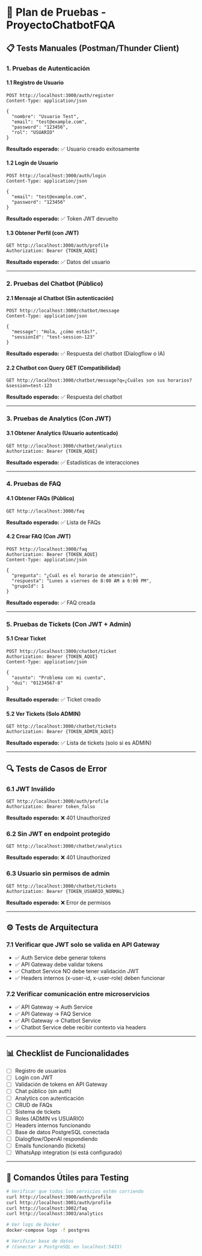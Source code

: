 # 🧪 Plan de Pruebas - ProyectoChatbotFQA

## 📋 **Tests Manuales (Postman/Thunder Client)**

### **1. Pruebas de Autenticación**

#### **1.1 Registro de Usuario**
```http
POST http://localhost:3000/auth/register
Content-Type: application/json

{
  "nombre": "Usuario Test",
  "email": "test@example.com", 
  "password": "123456",
  "rol": "USUARIO"
}
```

**Resultado esperado:** ✅ Usuario creado exitosamente

#### **1.2 Login de Usuario**
```http
POST http://localhost:3000/auth/login
Content-Type: application/json

{
  "email": "test@example.com",
  "password": "123456"
}
```

**Resultado esperado:** ✅ Token JWT devuelto

#### **1.3 Obtener Perfil (con JWT)**
```http
GET http://localhost:3000/auth/profile
Authorization: Bearer {TOKEN_AQUI}
```

**Resultado esperado:** ✅ Datos del usuario

---

### **2. Pruebas del Chatbot (Público)**

#### **2.1 Mensaje al Chatbot (Sin autenticación)**
```http
POST http://localhost:3000/chatbot/message
Content-Type: application/json

{
  "message": "Hola, ¿cómo estás?",
  "sessionId": "test-session-123"
}
```

**Resultado esperado:** ✅ Respuesta del chatbot (Dialogflow o IA)

#### **2.2 Chatbot con Query GET (Compatibilidad)**
```http
GET http://localhost:3000/chatbot/message?q=¿Cuáles son sus horarios?&session=test-123
```

**Resultado esperado:** ✅ Respuesta del chatbot

---

### **3. Pruebas de Analytics (Con JWT)**

#### **3.1 Obtener Analytics (Usuario autenticado)**
```http
GET http://localhost:3000/chatbot/analytics
Authorization: Bearer {TOKEN_AQUI}
```

**Resultado esperado:** ✅ Estadísticas de interacciones

---

### **4. Pruebas de FAQ**

#### **4.1 Obtener FAQs (Público)**
```http
GET http://localhost:3000/faq
```

**Resultado esperado:** ✅ Lista de FAQs

#### **4.2 Crear FAQ (Con JWT)**
```http
POST http://localhost:3000/faq
Authorization: Bearer {TOKEN_AQUI}
Content-Type: application/json

{
  "pregunta": "¿Cuál es el horario de atención?",
  "respuesta": "Lunes a viernes de 8:00 AM a 6:00 PM",
  "grupoId": 1
}
```

**Resultado esperado:** ✅ FAQ creada

---

### **5. Pruebas de Tickets (Con JWT + Admin)**

#### **5.1 Crear Ticket**
```http
POST http://localhost:3000/chatbot/ticket
Authorization: Bearer {TOKEN_AQUI}
Content-Type: application/json

{
  "asunto": "Problema con mi cuenta",
  "dui": "01234567-8"
}
```

**Resultado esperado:** ✅ Ticket creado

#### **5.2 Ver Tickets (Solo ADMIN)**
```http
GET http://localhost:3000/chatbot/tickets
Authorization: Bearer {TOKEN_ADMIN_AQUI}
```

**Resultado esperado:** ✅ Lista de tickets (solo si es ADMIN)

---

## 🔍 **Tests de Casos de Error**

### **6.1 JWT Inválido**
```http
GET http://localhost:3000/auth/profile
Authorization: Bearer token_falso
```

**Resultado esperado:** ❌ 401 Unauthorized

### **6.2 Sin JWT en endpoint protegido**
```http
GET http://localhost:3000/chatbot/analytics
```

**Resultado esperado:** ❌ 401 Unauthorized

### **6.3 Usuario sin permisos de admin**
```http
GET http://localhost:3000/chatbot/tickets
Authorization: Bearer {TOKEN_USUARIO_NORMAL}
```

**Resultado esperado:** ❌ Error de permisos

---

## ⚙️ **Tests de Arquitectura**

### **7.1 Verificar que JWT solo se valida en API Gateway**
- ✅ Auth Service debe generar tokens
- ✅ API Gateway debe validar tokens  
- ✅ Chatbot Service NO debe tener validación JWT
- ✅ Headers internos (x-user-id, x-user-role) deben funcionar

### **7.2 Verificar comunicación entre microservicios**
- ✅ API Gateway → Auth Service
- ✅ API Gateway → FAQ Service
- ✅ API Gateway → Chatbot Service
- ✅ Chatbot Service debe recibir contexto via headers

---

## 📊 **Checklist de Funcionalidades**

- [ ] Registro de usuarios
- [ ] Login con JWT
- [ ] Validación de tokens en API Gateway
- [ ] Chat público (sin auth)
- [ ] Analytics con autenticación
- [ ] CRUD de FAQs
- [ ] Sistema de tickets
- [ ] Roles (ADMIN vs USUARIO)
- [ ] Headers internos funcionando
- [ ] Base de datos PostgreSQL conectada
- [ ] Dialogflow/OpenAI respondiendo
- [ ] Emails funcionando (tickets)
- [ ] WhatsApp integration (si está configurado)

---

## 🚀 **Comandos Útiles para Testing**

```bash
# Verificar que todos los servicios estén corriendo
curl http://localhost:3000/auth/profile
curl http://localhost:3001/auth/profile  
curl http://localhost:3002/faq
curl http://localhost:3003/analytics

# Ver logs de Docker
docker-compose logs -f postgres

# Verificar base de datos
# (Conectar a PostgreSQL en localhost:5433)
```

